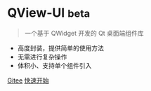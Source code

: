 # QView-UI <small>beta</small>

> 一个基于 QWidget 开发的 Qt 桌面端组件库

- 高度封装，提供简单的使用方法
- 无需进行复杂操作
- 体积小、支持单个组件引入

[Gitee](https://gitee.com/elton11220/qview-ui/)
[快速开始](#介绍)
